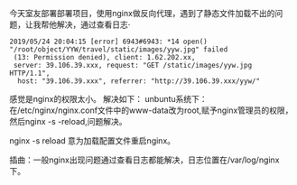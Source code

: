 今天室友部署部署项目，使用nginx做反向代理，遇到了静态文件加载不出的问题，让我帮他解决，通过查看日志·
```
2019/05/24 20:04:15 [error] 6943#6943: *14 open() 
"/root/object/YYW/travel/static/images/yyw.jpg" failed
 (13: Permission denied), client: 1.62.202.xx, 
 server: 39.106.39.xxx, request: "GET /static/images/yyw.jpg HTTP/1.1",
  host: "39.106.39.xxx", referrer: "http://39.106.39.xxx/yyw/"
```
感觉是nginx的权限太小。
解决如下：
unbuntu系统下：
在/etc/nginx/nginx.conf文件中的www-data改为root,赋予nginx管理员的权限，然后nginx -s -reload,问题解决。

nginx -s reload 意为加载配置文件重启nginx。

插曲：一般nginx出现问题通过查看日志都能解决，日志位置在/var/log/nginx 下。
